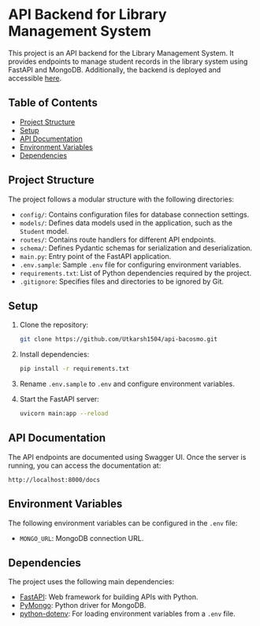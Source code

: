 # API Backend for Library Management System

This project is an API backend for the Library Management System. It provides endpoints to manage student records in the library system using FastAPI and MongoDB. Additionally, the backend is deployed and accessible [here](#deployed-backend).


## Table of Contents
- [Project Structure](#project-structure)
- [Setup](#setup)
- [API Documentation](#api-documentation)
- [Environment Variables](#environment-variables)
- [Dependencies](#dependencies)

## Project Structure

The project follows a modular structure with the following directories:

- `config/`: Contains configuration files for database connection settings.
- `models/`: Defines data models used in the application, such as the `Student` model.
- `routes/`: Contains route handlers for different API endpoints.
- `schema/`: Defines Pydantic schemas for serialization and deserialization.
- `main.py`: Entry point of the FastAPI application.
- `.env.sample`: Sample `.env` file for configuring environment variables.
- `requirements.txt`: List of Python dependencies required by the project.
- `.gitignore`: Specifies files and directories to be ignored by Git.

## Setup

1. Clone the repository:

   ```bash
   git clone https://github.com/Utkarsh1504/api-bacosmo.git
   ```

2. Install dependencies:

   ```bash
   pip install -r requirements.txt
   ```

3. Rename `.env.sample` to `.env` and configure environment variables.

5. Start the FastAPI server:

   ```bash
   uvicorn main:app --reload
   ```

## API Documentation

The API endpoints are documented using Swagger UI. Once the server is running, you can access the documentation at:

```
http://localhost:8000/docs
```

## Environment Variables

The following environment variables can be configured in the `.env` file:

- `MONGO_URL`: MongoDB connection URL.

## Dependencies

The project uses the following main dependencies:

- [FastAPI](https://fastapi.tiangolo.com/): Web framework for building APIs with Python.
- [PyMongo](https://pymongo.readthedocs.io/): Python driver for MongoDB.
- [python-dotenv](https://pypi.org/project/python-dotenv/): For loading environment variables from a `.env` file.

